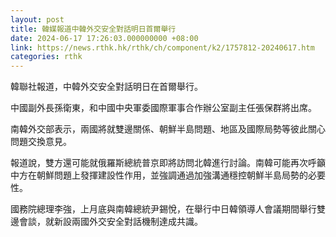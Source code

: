 ```yaml
---
layout: post
title: 韓媒報道中韓外交安全對話明日首爾舉行
date: 2024-06-17 17:26:03.000000000 +08:00
link: https://news.rthk.hk/rthk/ch/component/k2/1757812-20240617.htm
categories: rthk
---
```


韓聯社報道，中韓外交安全對話明日在首爾舉行。

中國副外長孫衛東，和中國中央軍委國際軍事合作辦公室副主任張保群將出席。

南韓外交部表示，兩國將就雙邊關係、朝鮮半島問題、地區及國際局勢等彼此關心問題交換意見。

報道說，雙方還可能就俄羅斯總統普京即將訪問北韓進行討論。南韓可能再次呼籲中方在朝鮮問題上發揮建設性作用，並強調通過加強溝通穩控朝鮮半島局勢的必要性。

國務院總理李強，上月底與南韓總統尹錫悅，在舉行中日韓領導人會議期間舉行雙邊會談，就新設兩國外交安全對話機制達成共識。
